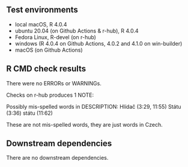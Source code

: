 ## Test environments
* local macOS, R 4.0.4
* ubuntu 20.04 (on Github Actions & r-hub), R 4.0.4
* Fedora Linux, R-devel (on r-hub)
* windows (R 4.0.4 on Github Actions, 4.0.2 and 4.1.0 on win-builder)
* macOS (on Github Actions)

## R CMD check results
There were no ERRORs or WARNINGs. 

Checks on r-hub produces 1 NOTE:

Possibly mis-spelled words in DESCRIPTION:
  Hlídač (3:29, 11:55)
  Státu (3:36)
  státu (11:62)

These are not mis-spelled words, they are just words in Czech.

## Downstream dependencies
There are no downstream dependencies.
